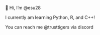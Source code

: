 👋 Hi, I’m @esu28

 I currently am learning Python, R, and C++!

 You can reach me @trusttigers via discord

 



